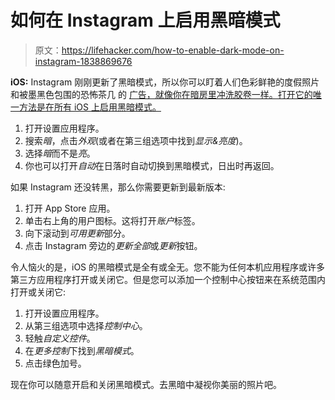 # 如何在 Instagram 上启用黑暗模式

> 原文：<https://lifehacker.com/how-to-enable-dark-mode-on-instagram-1838869676>

**iOS:** Instagram 刚刚更新了黑暗模式，所以你可以盯着人们色彩鲜艳的度假照片和被墨黑色包围的恐怖茶几 的 [广告，就像你在暗房里冲洗胶卷一样。打开它的唯一方法是在所有 iOS 上启用黑暗模式。](https://twitter.com/toomuchnick/status/1180864275730112512) 



1.  打开设置应用程序。
2.  搜索*暗*，点击*外观*(或者在第三组选项中找到*显示&亮度*)。
3.  选择*暗*而不是*亮*。
4.  你也可以打开*自动*在日落时自动切换到黑暗模式，日出时再返回。

如果 Instagram 还没转黑，那么你需要更新到最新版本:

1.  打开 App Store 应用。
2.  单击右上角的用户图标。这将打开*账户*标签。
3.  向下滚动到*可用更新*部分。
4.  点击 Instagram 旁边的*更新全部*或*更新*按钮。

令人恼火的是，iOS 的黑暗模式是全有或全无。您不能为任何本机应用程序或许多第三方应用程序打开或关闭它。但是您可以添加一个控制中心按钮来在系统范围内打开或关闭它:

1.  打开设置应用程序。
2.  从第三组选项中选择*控制中心*。
3.  轻触*自定义控件*。
4.  在*更多控制*下找到*黑暗模式*。
5.  点击绿色加号。

现在你可以随意开启和关闭黑暗模式。去黑暗中凝视你美丽的照片吧。